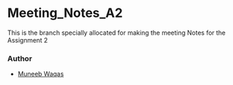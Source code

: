 # Meeting_Notes_A2
This is the branch specially allocated for making the meeting Notes for the Assignment 2

### Author

- [Muneeb Waqas](https://github.com/muneebwaqas416)

